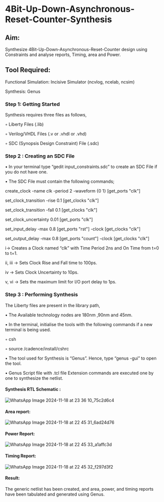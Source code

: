 # 4Bit-Up-Down-Asynchronous-Reset-Counter-Synthesis

## Aim:

Synthesize 4Bit-Up-Down-Asynchronous-Reset-Counter design using Constraints and analyse reports, Timing, area and Power.

## Tool Required:

Functional Simulation: Incisive Simulator (ncvlog, ncelab, ncsim)

Synthesis: Genus

### Step 1: Getting Started

Synthesis requires three files as follows,

◦ Liberty Files (.lib)

◦ Verilog/VHDL Files (.v or .vhdl or .vhd)

◦ SDC (Synopsis Design Constraint) File (.sdc)

 ### Step 2 : Creating an SDC File

•	In your terminal type “gedit input_constraints.sdc” to create an SDC File if you do not have one.

•	The SDC File must contain the following commands;

create_clock -name clk -period 2 -waveform {0 1} [get_ports "clk"]

set_clock_transition -rise 0.1 [get_clocks "clk"]

set_clock_transition -fall 0.1 [get_clocks "clk"]

set_clock_uncertainty 0.01 [get_ports "clk"]

set_input_delay -max 0.8 [get_ports "rst"] -clock [get_clocks "clk"]

set_output_delay -max 0.8 [get_ports "count"] -clock [get_clocks "clk"]

i→ Creates a Clock named “clk” with Time Period 2ns and On Time from t=0 to t=1.

ii, iii → Sets Clock Rise and Fall time to 100ps.

iv → Sets Clock Uncertainty to 10ps.

v, vi → Sets the maximum limit for I/O port delay to 1ps.

### Step 3 : Performing Synthesis

The Liberty files are present in the library path,

• The Available technology nodes are 180nm ,90nm and 45nm.

• In the terminal, initialise the tools with the following commands if a new terminal is being
used.

◦ csh

◦ source /cadence/install/cshrc

• The tool used for Synthesis is “Genus”. Hence, type “genus -gui” to open the tool.

• Genus Script file with .tcl file Extension commands are executed one by one to synthesize the netlist.

#### Synthesis RTL Schematic :

![WhatsApp Image 2024-11-18 at 23 36 10_75c2d6c4](https://github.com/user-attachments/assets/deaa6d63-64fc-4225-9035-8d5aad0a1765)


#### Area report:

![WhatsApp Image 2024-11-18 at 22 45 31_6ad24d76](https://github.com/user-attachments/assets/fc65400f-46da-4e84-b468-83b139927407)


#### Power Report:

![WhatsApp Image 2024-11-18 at 22 45 33_a1affc3d](https://github.com/user-attachments/assets/28f97b9b-5a62-4226-b796-42a1761421c0)


#### Timing Report: 

![WhatsApp Image 2024-11-18 at 22 45 32_f297d3f2](https://github.com/user-attachments/assets/6a2b7e19-0559-452a-bdc2-236a596d8503)


#### Result: 

The generic netlist has been created, and area, power, and timing reports have been tabulated and generated using Genus.





